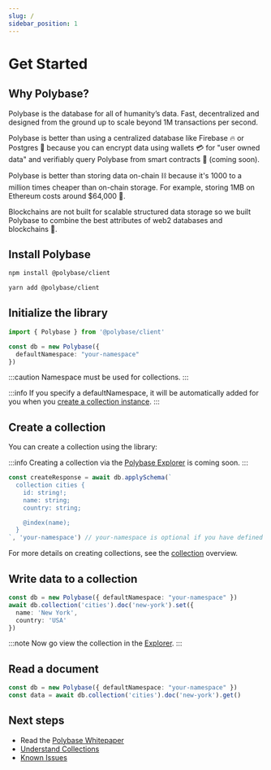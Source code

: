 ```yaml
---
slug: /
sidebar_position: 1
---
```


# Get Started

## Why Polybase?

Polybase is the database for all of humanity’s data. Fast, decentralized and designed from the ground up to scale beyond 1M transactions per second. 

Polybase is better than using a centralized database like Firebase 🔥 or Postgres 🐘 because you can encrypt data using wallets 💳 for "user owned data" and verifiably query Polybase from smart contracts 📜 (coming soon).

Polybase is better than storing data on-chain ⛓ because it's 1000 to a million times cheaper than on-chain storage. For example, storing 1MB on Ethereum costs around $64,000 💸. 


Blockchains are not built for scalable structured data storage so we built Polybase to combine the best attributes of web2 databases and blockchains 🤗.

## Install Polybase

```bash
npm install @polybase/client
```
```bash
yarn add @polybase/client
```


## Initialize the library

```ts
import { Polybase } from '@polybase/client'

const db = new Polybase({
  defaultNamespace: "your-namespace"
})
```

:::caution
Namespace must be used for collections.
:::

:::info
 If you specify a defaultNamespace, it will be automatically added for you when you [create a collection instance](/collections#get-a-collection).
:::

## Create a collection

You can create a collection using the library:

:::info
Creating a collection via the [Polybase Explorer](https://explorer.testnet.polybase.xyz) is coming soon.
:::

```ts
const createResponse = await db.applySchema(`
  collection cities {
    id: string!;
    name: string;
    country: string;

    @index(name);
  }
`, 'your-namespace') // your-namespace is optional if you have defined a default namespace
```

For more details on creating collections, see the [collection](/collections) overview.

## Write data to a collection

```ts
const db = new Polybase({ defaultNamespace: "your-namespace" })
await db.collection('cities').doc('new-york').set({ 
  name: 'New York',
  country: 'USA'
})
```

:::note
Now go view the collection in the [Explorer](https://explorer.testnet.polybase.xyz).
:::

## Read a document

```ts
const db = new Polybase({ defaultNamespace: "your-namespace" })
const data = await db.collection('cities').doc('new-york').get()
```

## Next steps

* Read the [Polybase Whitepaper](https://bit.ly/spctmwp)
* [Understand Collections](/collections)
* [Known Issues](/known-issues)